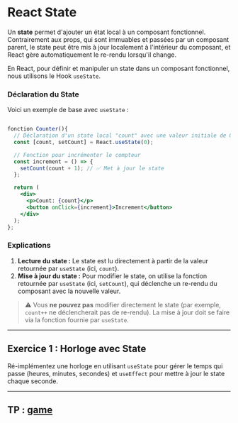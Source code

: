 # React State

Un **state** permet d'ajouter un état local à un composant fonctionnel. Contrairement aux props, qui sont immuables et passées par un composant parent, le state peut être mis à jour localement à l'intérieur du composant, et React gère automatiquement le re-rendu lorsqu'il change.

En React, pour définir et manipuler un state dans un composant fonctionnel, nous utilisons le Hook `useState`.

### Déclaration du State

Voici un exemple de base avec `useState` :

```jsx

fonction Counter(){
  // Déclaration d'un state local "count" avec une valeur initiale de 0
  const [count, setCount] = React.useState(0);

  // Fonction pour incrémenter le compteur
  const increment = () => {
    setCount(count + 1); // ✅ Met à jour le state
  };

  return (
    <div>
      <p>Count: {count}</p>
      <button onClick={increment}>Increment</button>
    </div>
  );
};
```

### Explications

1. **Lecture du state :** Le state est lu directement à partir de la valeur retournée par `useState` (ici, `count`).
2. **Mise à jour du state :** Pour modifier le state, on utilise la fonction retournée par `useState` (ici, `setCount`), qui déclenche un re-rendu du composant avec la nouvelle valeur.

> ⚠️ Vous **ne pouvez pas** modifier directement le state (par exemple, `count++` ne déclencherait pas de re-rendu). La mise à jour doit se faire via la fonction fournie par `useState`.

---

## Exercice 1 : Horloge avec State

Ré-implémentez une horloge en utilisant `useState` pour gérer le temps qui passe (heures, minutes, secondes) et `useEffect` pour mettre à jour le state chaque seconde.

---
## TP : [game](../TP/01_game.md)
